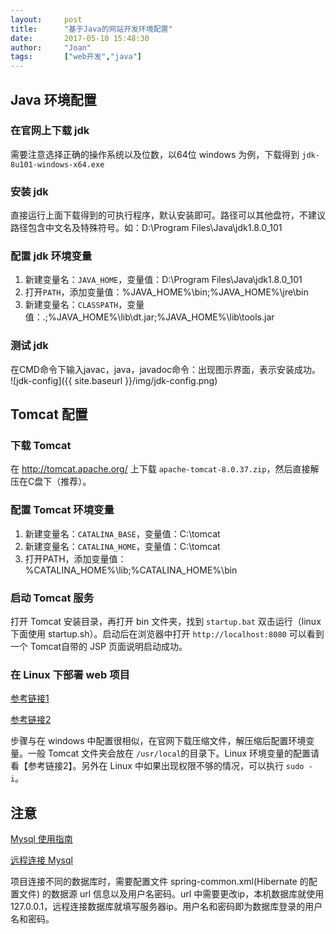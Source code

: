 ```yaml
---
layout:     post
title:      "基于Java的网站开发环境配置"
date:       2017-05-10 15:48:30
author:     "Joan"
tags:		["web开发","java"]
---
```


## Java 环境配置

### 在官网上下载 jdk

需要注意选择正确的操作系统以及位数，以64位 windows 为例，下载得到 `jdk-8u101-windows-x64.exe`

### 安装 jdk

直接运行上面下载得到的可执行程序，默认安装即可。路径可以其他盘符，不建议路径包含中文名及特殊符号。如：D:\Program Files\Java\jdk1.8.0_101

### 配置 jdk 环境变量

1. 新建变量名：`JAVA_HOME`，变量值：D:\Program Files\Java\jdk1.8.0_101
2. 打开`PATH`，添加变量值：%JAVA_HOME%\bin;%JAVA_HOME%\jre\bin
3. 新建变量名：`CLASSPATH`，变量值：.;%JAVA_HOME%\lib\dt.jar;%JAVA_HOME%\lib\tools.jar

### 测试 jdk

在CMD命令下输入javac，java，javadoc命令：出现图示界面，表示安装成功。
![jdk-config]({{ site.baseurl }}/img/jdk-config.png)

## Tomcat 配置

### 下载 Tomcat

在 http://tomcat.apache.org/ 上下载 `apache-tomcat-8.0.37.zip`，然后直接解压在C盘下（推荐）。

### 配置 Tomcat 环境变量

1. 新建变量名：`CATALINA_BASE`，变量值：C:\tomcat
2. 新建变量名：`CATALINA_HOME`，变量值：C:\tomcat
3. 打开PATH，添加变量值：%CATALINA_HOME%\lib;%CATALINA_HOME%\bin

### 启动 Tomcat 服务

打开 Tomcat 安装目录，再打开 bin 文件夹，找到 `startup.bat` 双击运行（linux下面使用 startup.sh）。启动后在浏览器中打开 `http://localhost:8080` 可以看到一个 Tomcat自带的 JSP 页面说明启动成功。

### 在 Linux 下部署 web 项目

[参考链接1](http://www.cnblogs.com/xdp-gacl/p/4097608.html)

[参考链接2](http://www.cnblogs.com/cimu/p/4522705.html)

步骤与在 windows 中配置很相似，在官网下载压缩文件，解压缩后配置环境变量。一般 Tomcat 文件夹会放在 `/usr/local`的目录下。Linux 环境变量的配置请看【参考链接2】。另外在 Linux 中如果出现权限不够的情况，可以执行 `sudo -i`。


## 注意

[Mysql 使用指南](http://www.cnblogs.com/mr-wid/archive/2013/05/09/3068229.html#d11)

[远程连接 Mysql](http://jingyan.baidu.com/album/363872ec3263236e4ba16f07.html?picindex=2)

项目连接不同的数据库时，需要配置文件 spring-common.xml(Hibernate 的配置文件) 的数据源 url 信息以及用户名密码。url 中需要更改ip，本机数据库就使用 127.0.0.1，远程连接数据库就填写服务器ip。用户名和密码即为数据库登录的用户名和密码。
